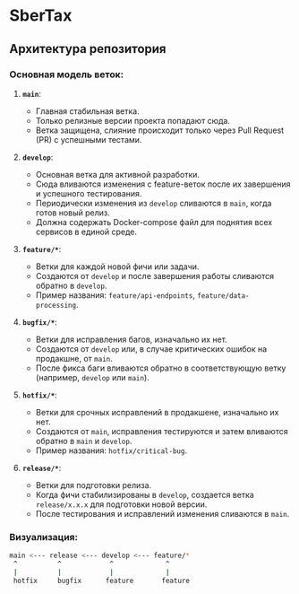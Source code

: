 # SberTax

## Архитектура репозитория

### Основная модель веток:
1. **`main`**:
   - Главная стабильная ветка.
   - Только релизные версии проекта попадают сюда.
   - Ветка защищена, слияние происходит только через Pull Request (PR) с успешными тестами.

2. **`develop`**:
   - Основная ветка для активной разработки.
   - Сюда вливаются изменения с feature-веток после их завершения и успешного тестирования.
   - Периодически изменения из `develop` сливаются в `main`, когда готов новый релиз.
   - Должна содержать Docker-compose файл для поднятия всех сервисов в единой среде.

3. **`feature/*`**:
   - Ветки для каждой новой фичи или задачи.
   - Создаются от `develop` и после завершения работы сливаются обратно в `develop`.
   - Пример названия: `feature/api-endpoints`, `feature/data-processing`.

4. **`bugfix/*`**:
   - Ветки для исправления багов, изначально их нет.
   - Создаются от `develop` или, в случае критических ошибок на продакшне, от `main`.
   - После фикса баги вливаются обратно в соответствующую ветку (например, `develop` или `main`).

5. **`hotfix/*`**:
   - Ветки для срочных исправлений в продакшене, изначально их нет.
   - Создаются от `main`, исправления тестируются и затем вливаются обратно в `main` и `develop`.
   - Пример названия: `hotfix/critical-bug`.

6. **`release/*`**:
   - Ветки для подготовки релиза.
   - Когда фичи стабилизированы в `develop`, создается ветка `release/x.x.x` для подготовки новой версии.
   - После тестирования и исправлений изменения сливаются в `main`.


### Визуализация:
```bash
main <--- release <--- develop <--- feature/*
 ^          ^            ^             ^
 |          |            |             |
 hotfix     bugfix      feature       feature
```
